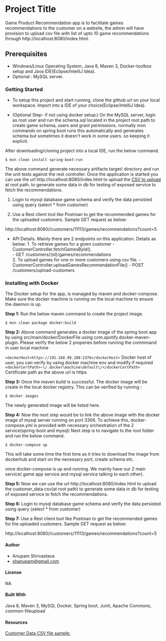 # Project Title 
  Game Product Recommendation app is to facilitate games recommendations to the customer on a website, the admin will have provision to upload csv file with list of upto 10 
  game recommendations through http://localhost:8080/index.html. 
  
## Prerequisites
   - Windows/Linux Operating System, Java 8, Maven 3, Docker-toolbox setup and Java IDE(Eclipse/IntelliJ Idea).
   - Optional : MySQL server.
   

### Getting Started
   
   - To setup this project and start running, clone the github url on your local workspace. Import into a IDE of your choice(Eclipse/IntelliJ Idea). 
   
   - (Optional Step- if not using docker setup:)  On the MySQL server, login as root user and run the schema.sql located in the project root path to create game schema, users and grant permissions.
      normally mvn commands on spring boot runs this automatically and generates schema but sometimes it doesn't work in some users. so keeping it explicit.
   
   After downloading/cloning project into a local IDE, run the below command.
   
   `$ mvn clean install spring-boot:run`
   
   The above command generate necessary artifacts target/ directory and run the unit tests against the rest controller. 
   Once the application is started you can use the url http://localhost:8080/index.html to upload the [CSV to upload](./customer_data.csv) at root path.
   to generate some data in db for testing of exposed service to fetch the recommendations.
   
   1. Login to mysql database game schema and verify the data persisted using query (select * from customer)
   
   2. Use a Rest client tool like Postman to get the recommended games for the uploaded customers. Sample GET request as below:
   
   http://localhost:8080//customers/11113/games/recommendations?count=5
   
   - API Details. 
   Mainly there are 2 endpoints on this application. Details as below: 
    1. To retrieve games for a given customer -  CustomerController.fetchGamesById().  
         - GET /customers/{id}/games/recommendations    
    2. To upload games for one or more customers using csv file. - CustomerController.uploadGamesRecommendationFile()
         - POST /customers/upload-customers
      
### Installing with Docker
   
   The Docker setup for the app, is managed by maven and docker-compose. Make sure the docker machine is running on the local machine to ensure the daemon is up.
   
   **Step 1:**  Run the below maven command to create the project image. 
    
   `$ mvn clean package docker:build`
   
   **Step 2:** Above command generates a docker image of the spring boot app by using src/main/docker/DockerFile using com.spotify.docker-maven-plugin. 
   Please verify the below 2 properies before running the commmand in user local machine
   
   `<dockerHost>https://192.168.99.100:2376</dockerHost>`  Docker host of user, you can verify by using docker machine env and modify if required
   `<dockerCertPath>~\/.docker\machine\default\/</dockerCertPath>` Certificate path as the above url is https
    
   **Step 3:** Once the maven build is successful. The docker image will be create in the local docker registry. This can be verified by running :
   
   `$ docker images`
   
   The newly generated image will be listed here.
   
   **Step 4:** Now the next step would be to link the above image with the docker image of mysql server running on port 3306. 
   To achieve this, docker-compose.yml is provided with necessary orchestration of the 2 service(spring-boot and mysql)
   Next step is to navigate to the root folder and run the below command. 
   
   `$ docker-compose up`
   
   This will take some time the first time as it tries to download the image from dockerhub and start on the necessary port, create schema etc.
   
   once docker-compose is up and running. We mainly have our 2 main service( game app service and mysql service talking to each other).
   
   **Step 5:** Now we can use the url http://localhost:8080/index.html to upload the customer_data.csv(at root path)
   to generate some data in db for testing of exposed service to fetch the recommendations.
                 
   **Step 6:** Login to mysql database game schema and verify the data persisted using query (select * from customer)
                 
   **Step 7:** Use a Rest client tool like Postman to get the recommended games for the uploaded customers. Sample GET request as below:
                 
   http://localhost:8080//customers/11113/games/recommendations?count=5
   
#### Author

   - Anupam Shrivastava 
   - shanupam@gmail.com

#### License
   NA

####  Built With
   Java 8, Maven 3, MySQl, Docker, Spring boot, Junit, Apache Commons, common-fileupload

#### Resources 
   [Customer Data CSV file sample:](./customer_data.csv)